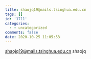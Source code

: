 ```yaml
---
title: shaojq19@mails.tsinghua.edu.cn
tags: []
id: '1711'
categories:
  - - uncategorized
comments: false
date: 2020-10-25 11:05:53
---
```


shaojq19@mails.tsinghua.edu.cn shaojq